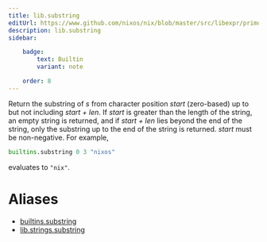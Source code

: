 ```yaml
---
title: lib.substring
editUrl: https://www.github.com/nixos/nix/blob/master/src/libexpr/primops.cc
description: lib.substring
sidebar:

    badge:
        text: Builtin
        variant: note

    order: 8
---
```


Return the substring of *s* from character position *start*
(zero-based) up to but not including *start + len*. If *start* is
greater than the length of the string, an empty string is returned,
and if *start + len* lies beyond the end of the string, only the
substring up to the end of the string is returned. *start* must be
non-negative. For example,

```nix
builtins.substring 0 3 "nixos"
```

evaluates to `"nix"`.


# Aliases

- [builtins.substring](/reference/builtinssubstring)
- [lib.strings.substring](/reference/libstrings.substring)


